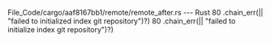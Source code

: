File_Code/cargo/aaf8167bb1/remote/remote_after.rs --- Rust
80                         .chain_err(|| "failed to initialized index git repository")?)                                                                     80                         .chain_err(|| "failed to initialize index git repository")?)

